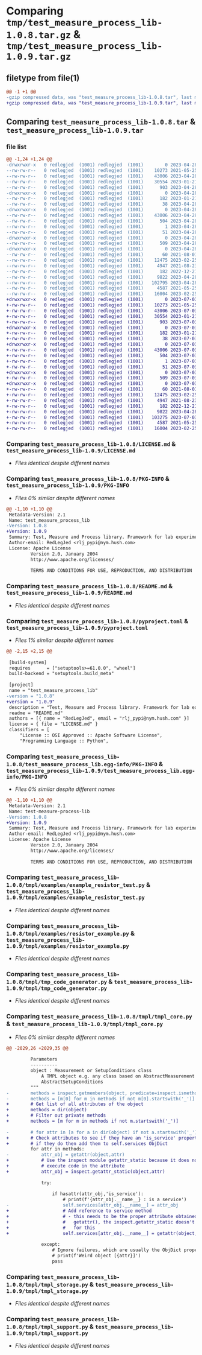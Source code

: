 # Comparing `tmp/test_measure_process_lib-1.0.8.tar.gz` & `tmp/test_measure_process_lib-1.0.9.tar.gz`

## filetype from file(1)

```diff
@@ -1 +1 @@
-gzip compressed data, was "test_measure_process_lib-1.0.8.tar", last modified: Fri Apr 28 18:42:03 2023, max compression
+gzip compressed data, was "test_measure_process_lib-1.0.9.tar", last modified: Mon Jul  3 21:41:46 2023, max compression
```

## Comparing `test_measure_process_lib-1.0.8.tar` & `test_measure_process_lib-1.0.9.tar`

### file list

```diff
@@ -1,24 +1,24 @@
-drwxrwxr-x   0 redlegjed  (1001) redlegjed  (1001)        0 2023-04-28 18:42:03.330289 test_measure_process_lib-1.0.8/
--rw-rw-r--   0 redlegjed  (1001) redlegjed  (1001)    10273 2021-05-25 23:53:44.000000 test_measure_process_lib-1.0.8/LICENSE.md
--rw-rw-r--   0 redlegjed  (1001) redlegjed  (1001)    43006 2023-04-28 18:42:03.330289 test_measure_process_lib-1.0.8/PKG-INFO
--rw-rw-r--   0 redlegjed  (1001) redlegjed  (1001)    30554 2023-01-21 14:05:45.000000 test_measure_process_lib-1.0.8/README.md
--rw-rw-r--   0 redlegjed  (1001) redlegjed  (1001)      903 2023-04-28 18:38:19.000000 test_measure_process_lib-1.0.8/pyproject.toml
-drwxrwxr-x   0 redlegjed  (1001) redlegjed  (1001)        0 2023-04-28 18:42:03.330289 test_measure_process_lib-1.0.8/sandbox/
--rw-rw-r--   0 redlegjed  (1001) redlegjed  (1001)      182 2023-01-21 13:48:47.000000 test_measure_process_lib-1.0.8/sandbox/set_path_for_notebooks.py
--rw-rw-r--   0 redlegjed  (1001) redlegjed  (1001)       38 2023-04-28 18:42:03.330289 test_measure_process_lib-1.0.8/setup.cfg
-drwxrwxr-x   0 redlegjed  (1001) redlegjed  (1001)        0 2023-04-28 18:42:03.330289 test_measure_process_lib-1.0.8/test_measure_process_lib.egg-info/
--rw-rw-r--   0 redlegjed  (1001) redlegjed  (1001)    43006 2023-04-28 18:42:03.000000 test_measure_process_lib-1.0.8/test_measure_process_lib.egg-info/PKG-INFO
--rw-rw-r--   0 redlegjed  (1001) redlegjed  (1001)      504 2023-04-28 18:42:03.000000 test_measure_process_lib-1.0.8/test_measure_process_lib.egg-info/SOURCES.txt
--rw-rw-r--   0 redlegjed  (1001) redlegjed  (1001)        1 2023-04-28 18:42:03.000000 test_measure_process_lib-1.0.8/test_measure_process_lib.egg-info/dependency_links.txt
--rw-rw-r--   0 redlegjed  (1001) redlegjed  (1001)       51 2023-04-28 18:42:03.000000 test_measure_process_lib-1.0.8/test_measure_process_lib.egg-info/top_level.txt
-drwxrwxr-x   0 redlegjed  (1001) redlegjed  (1001)        0 2023-04-28 18:42:03.330289 test_measure_process_lib-1.0.8/tmpl/
--rw-rw-r--   0 redlegjed  (1001) redlegjed  (1001)      509 2023-04-28 18:39:01.000000 test_measure_process_lib-1.0.8/tmpl/__init__.py
-drwxrwxr-x   0 redlegjed  (1001) redlegjed  (1001)        0 2023-04-28 18:42:03.330289 test_measure_process_lib-1.0.8/tmpl/examples/
--rw-rw-r--   0 redlegjed  (1001) redlegjed  (1001)       60 2021-08-01 18:41:18.000000 test_measure_process_lib-1.0.8/tmpl/examples/__init__.py
--rw-rw-r--   0 redlegjed  (1001) redlegjed  (1001)    12475 2023-02-25 20:07:53.000000 test_measure_process_lib-1.0.8/tmpl/examples/example_resistor_test.py
--rw-rw-r--   0 redlegjed  (1001) redlegjed  (1001)     4947 2021-08-23 12:12:14.000000 test_measure_process_lib-1.0.8/tmpl/examples/resistor_example.py
--rw-rw-r--   0 redlegjed  (1001) redlegjed  (1001)      182 2022-12-21 19:49:01.000000 test_measure_process_lib-1.0.8/tmpl/examples/set_path_for_notebooks.py
--rw-rw-r--   0 redlegjed  (1001) redlegjed  (1001)     9822 2023-04-28 18:31:02.000000 test_measure_process_lib-1.0.8/tmpl/tmp_code_generator.py
--rw-rw-r--   0 redlegjed  (1001) redlegjed  (1001)   102795 2023-04-28 18:31:02.000000 test_measure_process_lib-1.0.8/tmpl/tmpl_core.py
--rw-rw-r--   0 redlegjed  (1001) redlegjed  (1001)     4587 2021-05-25 23:41:52.000000 test_measure_process_lib-1.0.8/tmpl/tmpl_storage.py
--rw-rw-r--   0 redlegjed  (1001) redlegjed  (1001)    16004 2023-02-25 20:07:53.000000 test_measure_process_lib-1.0.8/tmpl/tmpl_support.py
+drwxrwxr-x   0 redlegjed  (1001) redlegjed  (1001)        0 2023-07-03 21:41:46.403487 test_measure_process_lib-1.0.9/
+-rw-rw-r--   0 redlegjed  (1001) redlegjed  (1001)    10273 2021-05-25 23:53:44.000000 test_measure_process_lib-1.0.9/LICENSE.md
+-rw-rw-r--   0 redlegjed  (1001) redlegjed  (1001)    43006 2023-07-03 21:41:46.403487 test_measure_process_lib-1.0.9/PKG-INFO
+-rw-rw-r--   0 redlegjed  (1001) redlegjed  (1001)    30554 2023-01-21 14:05:45.000000 test_measure_process_lib-1.0.9/README.md
+-rw-rw-r--   0 redlegjed  (1001) redlegjed  (1001)      903 2023-07-03 21:36:46.000000 test_measure_process_lib-1.0.9/pyproject.toml
+drwxrwxr-x   0 redlegjed  (1001) redlegjed  (1001)        0 2023-07-03 21:41:46.399487 test_measure_process_lib-1.0.9/sandbox/
+-rw-rw-r--   0 redlegjed  (1001) redlegjed  (1001)      182 2023-01-21 13:48:47.000000 test_measure_process_lib-1.0.9/sandbox/set_path_for_notebooks.py
+-rw-rw-r--   0 redlegjed  (1001) redlegjed  (1001)       38 2023-07-03 21:41:46.403487 test_measure_process_lib-1.0.9/setup.cfg
+drwxrwxr-x   0 redlegjed  (1001) redlegjed  (1001)        0 2023-07-03 21:41:46.403487 test_measure_process_lib-1.0.9/test_measure_process_lib.egg-info/
+-rw-rw-r--   0 redlegjed  (1001) redlegjed  (1001)    43006 2023-07-03 21:41:46.000000 test_measure_process_lib-1.0.9/test_measure_process_lib.egg-info/PKG-INFO
+-rw-rw-r--   0 redlegjed  (1001) redlegjed  (1001)      504 2023-07-03 21:41:46.000000 test_measure_process_lib-1.0.9/test_measure_process_lib.egg-info/SOURCES.txt
+-rw-rw-r--   0 redlegjed  (1001) redlegjed  (1001)        1 2023-07-03 21:41:46.000000 test_measure_process_lib-1.0.9/test_measure_process_lib.egg-info/dependency_links.txt
+-rw-rw-r--   0 redlegjed  (1001) redlegjed  (1001)       51 2023-07-03 21:41:46.000000 test_measure_process_lib-1.0.9/test_measure_process_lib.egg-info/top_level.txt
+drwxrwxr-x   0 redlegjed  (1001) redlegjed  (1001)        0 2023-07-03 21:41:46.403487 test_measure_process_lib-1.0.9/tmpl/
+-rw-rw-r--   0 redlegjed  (1001) redlegjed  (1001)      509 2023-07-03 21:37:12.000000 test_measure_process_lib-1.0.9/tmpl/__init__.py
+drwxrwxr-x   0 redlegjed  (1001) redlegjed  (1001)        0 2023-07-03 21:41:46.403487 test_measure_process_lib-1.0.9/tmpl/examples/
+-rw-rw-r--   0 redlegjed  (1001) redlegjed  (1001)       60 2021-08-01 18:41:18.000000 test_measure_process_lib-1.0.9/tmpl/examples/__init__.py
+-rw-rw-r--   0 redlegjed  (1001) redlegjed  (1001)    12475 2023-02-25 20:07:53.000000 test_measure_process_lib-1.0.9/tmpl/examples/example_resistor_test.py
+-rw-rw-r--   0 redlegjed  (1001) redlegjed  (1001)     4947 2021-08-23 12:12:14.000000 test_measure_process_lib-1.0.9/tmpl/examples/resistor_example.py
+-rw-rw-r--   0 redlegjed  (1001) redlegjed  (1001)      182 2022-12-21 19:49:01.000000 test_measure_process_lib-1.0.9/tmpl/examples/set_path_for_notebooks.py
+-rw-rw-r--   0 redlegjed  (1001) redlegjed  (1001)     9822 2023-04-28 18:31:02.000000 test_measure_process_lib-1.0.9/tmpl/tmp_code_generator.py
+-rw-rw-r--   0 redlegjed  (1001) redlegjed  (1001)   103275 2023-07-03 21:36:03.000000 test_measure_process_lib-1.0.9/tmpl/tmpl_core.py
+-rw-rw-r--   0 redlegjed  (1001) redlegjed  (1001)     4587 2021-05-25 23:41:52.000000 test_measure_process_lib-1.0.9/tmpl/tmpl_storage.py
+-rw-rw-r--   0 redlegjed  (1001) redlegjed  (1001)    16004 2023-02-25 20:07:53.000000 test_measure_process_lib-1.0.9/tmpl/tmpl_support.py
```

### Comparing `test_measure_process_lib-1.0.8/LICENSE.md` & `test_measure_process_lib-1.0.9/LICENSE.md`

 * *Files identical despite different names*

### Comparing `test_measure_process_lib-1.0.8/PKG-INFO` & `test_measure_process_lib-1.0.9/PKG-INFO`

 * *Files 0% similar despite different names*

```diff
@@ -1,10 +1,10 @@
 Metadata-Version: 2.1
 Name: test_measure_process_lib
-Version: 1.0.8
+Version: 1.0.9
 Summary: Test, Measure and Process library. Framework for lab experiments.
 Author-email: RedLegJed <rlj_pypi@nym.hush.com>
 License: Apache License
         Version 2.0, January 2004
         http://www.apache.org/licenses/
         
         TERMS AND CONDITIONS FOR USE, REPRODUCTION, AND DISTRIBUTION
```

### Comparing `test_measure_process_lib-1.0.8/README.md` & `test_measure_process_lib-1.0.9/README.md`

 * *Files identical despite different names*

### Comparing `test_measure_process_lib-1.0.8/pyproject.toml` & `test_measure_process_lib-1.0.9/pyproject.toml`

 * *Files 1% similar despite different names*

```diff
@@ -2,15 +2,15 @@
 
 [build-system]
 requires      = ["setuptools>=61.0.0", "wheel"]
 build-backend = "setuptools.build_meta"
 
 [project]
 name = "test_measure_process_lib"
-version = "1.0.8"
+version = "1.0.9"
 description = "Test, Measure and Process library. Framework for lab experiments."
 readme = "README.md"
 authors = [{ name = "RedLegJed", email = "rlj_pypi@nym.hush.com" }]
 license = { file = "LICENSE.md" }
 classifiers = [
     "License :: OSI Approved :: Apache Software License",
     "Programming Language :: Python",
```

### Comparing `test_measure_process_lib-1.0.8/test_measure_process_lib.egg-info/PKG-INFO` & `test_measure_process_lib-1.0.9/test_measure_process_lib.egg-info/PKG-INFO`

 * *Files 0% similar despite different names*

```diff
@@ -1,10 +1,10 @@
 Metadata-Version: 2.1
 Name: test-measure-process-lib
-Version: 1.0.8
+Version: 1.0.9
 Summary: Test, Measure and Process library. Framework for lab experiments.
 Author-email: RedLegJed <rlj_pypi@nym.hush.com>
 License: Apache License
         Version 2.0, January 2004
         http://www.apache.org/licenses/
         
         TERMS AND CONDITIONS FOR USE, REPRODUCTION, AND DISTRIBUTION
```

### Comparing `test_measure_process_lib-1.0.8/tmpl/examples/example_resistor_test.py` & `test_measure_process_lib-1.0.9/tmpl/examples/example_resistor_test.py`

 * *Files identical despite different names*

### Comparing `test_measure_process_lib-1.0.8/tmpl/examples/resistor_example.py` & `test_measure_process_lib-1.0.9/tmpl/examples/resistor_example.py`

 * *Files identical despite different names*

### Comparing `test_measure_process_lib-1.0.8/tmpl/tmp_code_generator.py` & `test_measure_process_lib-1.0.9/tmpl/tmp_code_generator.py`

 * *Files identical despite different names*

### Comparing `test_measure_process_lib-1.0.8/tmpl/tmpl_core.py` & `test_measure_process_lib-1.0.9/tmpl/tmpl_core.py`

 * *Files 0% similar despite different names*

```diff
@@ -2029,26 +2029,35 @@
 
         Parameters
         ----------
         object : Measurement or SetupConditions class
             A TMPL object e.g. any class based on AbstractMeasurement or
             AbstractSetupConditions
         """
-        methods = inspect.getmembers(object, predicate=inspect.ismethod)
-        methods = [m[0] for m in methods if not m[0].startswith('_')]
+        # Get list of all attributes of the object
+        methods = dir(object)
+        # Filter out private methods
+        methods = [m for m in methods if not m.startswith('_')]
 
-        # for attr in [a for a in dir(object) if not a.startswith('_')]:
+        # Check attributes to see if they have an 'is_service' property
+        # if they do then add them to self.services ObjDict
         for attr in methods:
-            attr_obj = getattr(object,attr)
+            # Use the inspect module getattr_static because it does not
+            # execute code in the attribute
+            attr_obj = inspect.getattr_static(object,attr)
 
             try:
 
                 if hasattr(attr_obj,'is_service'):
                     # print(f'{attr_obj.__name__} : is a service')
-                    self.services[attr_obj.__name__] = attr_obj
+                    # Add reference to service method
+                    # - this needs to be the proper attribute obtained from
+                    #   getattr(), the inspect.getattr_static doesn't work
+                    #   for this 
+                    self.services[attr_obj.__name__] = getattr(object,attr)
 
             except:
                 # Ignore failures, which are usually the ObjDict properties
                 # print(f'Weird object [{attr}]')
                 pass
```

### Comparing `test_measure_process_lib-1.0.8/tmpl/tmpl_storage.py` & `test_measure_process_lib-1.0.9/tmpl/tmpl_storage.py`

 * *Files identical despite different names*

### Comparing `test_measure_process_lib-1.0.8/tmpl/tmpl_support.py` & `test_measure_process_lib-1.0.9/tmpl/tmpl_support.py`

 * *Files identical despite different names*

